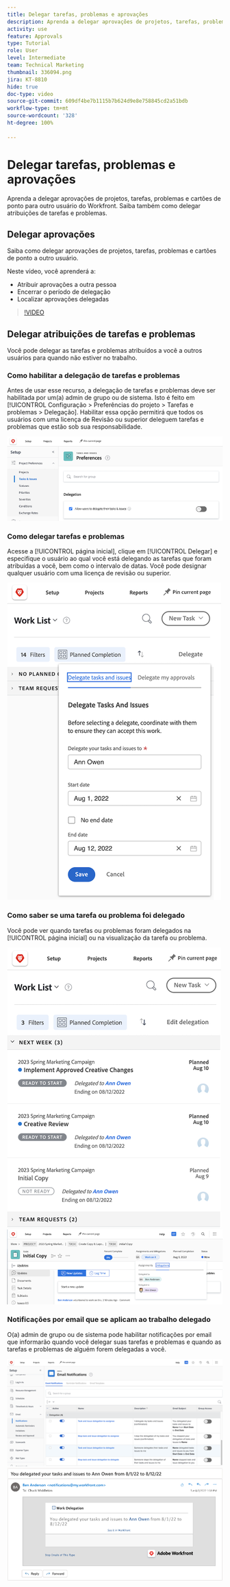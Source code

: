 ```yaml
---
title: Delegar tarefas, problemas e aprovações
description: Aprenda a delegar aprovações de projetos, tarefas, problemas e cartões de ponto para outro usuário do Workfront. Saiba também como delegar atribuições de tarefas e problemas.
activity: use
feature: Approvals
type: Tutorial
role: User
level: Intermediate
team: Technical Marketing
thumbnail: 336094.png
jira: KT-8810
hide: true
doc-type: video
source-git-commit: 609df4be7b1115b7b624d9e8e758845cd2a51bdb
workflow-type: tm+mt
source-wordcount: '328'
ht-degree: 100%

---
```


# Delegar tarefas, problemas e aprovações

Aprenda a delegar aprovações de projetos, tarefas, problemas e cartões de ponto para outro usuário do Workfront. Saiba também como delegar atribuições de tarefas e problemas.

## Delegar aprovações

Saiba como delegar aprovações de projetos, tarefas, problemas e cartões de ponto a outro usuário.

Neste vídeo, você aprenderá a:

* Atribuir aprovações a outra pessoa
* Encerrar o período de delegação
* Localizar aprovações delegadas

>[!VIDEO](https://video.tv.adobe.com/v/336094/?quality=12&learn=on)

<!---
learn more URLS
Delegate approval request
--->

## Delegar atribuições de tarefas e problemas

Você pode delegar as tarefas e problemas atribuídos a você a outros usuários para quando não estiver no trabalho.

### Como habilitar a delegação de tarefas e problemas

Antes de usar esse recurso, a delegação de tarefas e problemas deve ser habilitada por um(a) admin de grupo ou de sistema. Isto é feito em [!UICONTROL Configuração > Preferências do projeto > Tarefas e problemas > Delegação]. Habilitar essa opção permitirá que todos os usuários com uma licença de Revisão ou superior deleguem tarefas e problemas que estão sob sua responsabilidade.

![Captura de tela mostrando a [!UICONTROL configuração] de preferências para delegação](assets/delegation-1.png)

### Como delegar tarefas e problemas

Acesse a [!UICONTROL página inicial], clique em [!UICONTROL Delegar] e especifique o usuário ao qual você está delegando as tarefas que foram atribuídas a você, bem como o intervalo de datas. Você pode designar qualquer usuário com uma licença de revisão ou superior.

![Captura de tela mostrando a guia de delegação na [!UICONTROL página inicial]](assets/delegation-2.png)

### Como saber se uma tarefa ou problema foi delegado

Você pode ver quando tarefas ou problemas foram delegados na [!UICONTROL página inicial] ou na visualização da tarefa ou problema.

![Captura de tela mostrando as tarefas delegadas na [!UICONTROL página inicial]](assets/delegation-4.png)
![Captura de tela mostrando as tarefas delegadas na visualização de tarefas](assets/delegation-3.png)

### Notificações por email que se aplicam ao trabalho delegado

O(a) admin de grupo ou de sistema pode habilitar notificações por email que informarão quando você delegar suas tarefas e problemas e quando as tarefas e problemas de alguém forem delegadas a você.

![Captura de tela mostrando as opções de [!UICONTROL configuração] de notificação por email para delegação](assets/delegation-5.png)
![Captura de tela mostrando um email de delegação de trabalho](assets/delegation-6.png)
